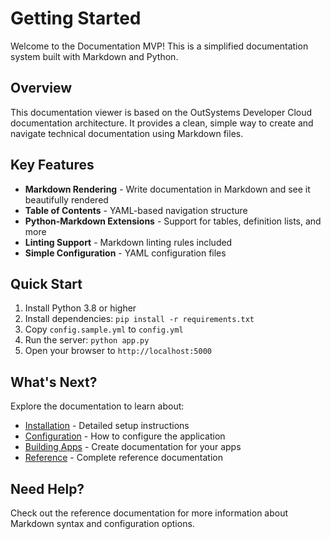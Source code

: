 # Getting Started

Welcome to the Documentation MVP! This is a simplified documentation system built with Markdown and Python.

## Overview

This documentation viewer is based on the OutSystems Developer Cloud documentation architecture. It provides a clean, simple way to create and navigate technical documentation using Markdown files.

## Key Features

*   **Markdown Rendering** - Write documentation in Markdown and see it beautifully rendered
*   **Table of Contents** - YAML-based navigation structure
*   **Python-Markdown Extensions** - Support for tables, definition lists, and more
*   **Linting Support** - Markdown linting rules included
*   **Simple Configuration** - YAML configuration files

## Quick Start

1.  Install Python 3.8 or higher
2.  Install dependencies: `pip install -r requirements.txt`
3.  Copy `config.sample.yml` to `config.yml`
4.  Run the server: `python app.py`
5.  Open your browser to `http://localhost:5000`

## What's Next?

Explore the documentation to learn about:

*   [Installation](installation.md) - Detailed setup instructions
*   [Configuration](configuration.md) - How to configure the application
*   [Building Apps](building-apps/intro.md) - Create documentation for your apps
*   [Reference](reference/intro.md) - Complete reference documentation

## Need Help?

Check out the reference documentation for more information about Markdown syntax and configuration options.

